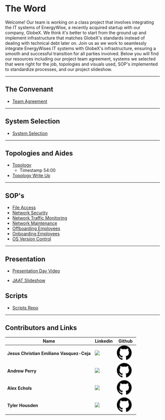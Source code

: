 # **The Word**

Welcome! Our team is working on a class project that involves integrating the IT systems of EnergyWise, a recently acquired startup with our company, GlobeX. We think it's better to start from the ground up and implement infrastructure that matches GlobeX's standards instead of dealing with technical debt later on. Join us as we work to seamlessly integrate EnergyWises IT systems with GlobeX's infrastructure, ensuring a smooth and successful transition for all parties involved.
Below you will find our resources including our project team agreement, systems we selected that were right for the job, topologies and visuals used, SOP's implemented to standardize processes, and our project slideshow.

---
## **The Convenant**
+ [Team Agreement](https://github.com/J-AAT/The-Word/wiki/Team-Agreement)

--- 
## **System Selection**

+ [System Selection](https://github.com/J-AAT/The-Word/wiki/System-Selection)

---

## **Topologies and Aides**

+ [Topology](https://github.com/J-AAT/The-Word/wiki/Topology) 
    + Timestamp 54:00
+ [Topology Write Up](https://github.com/J-AAT/The-Word/wiki/Topology-Writeup)
---

## **SOP's**
+ [File Access](https://github.com/J-AAT/The-Word/wiki/SOP:-File-Access)
+ [Network Security](https://github.com/J-AAT/The-Word/wiki/SOP:-Network-Security)
+ [Network Traffic Monitoring](https://github.com/J-AAT/The-Word/wiki/SOP:-Network-Traffic-Monitoring)
+ [Network Maintenance](https://github.com/J-AAT/The-Word/wiki/SOP:-Network-Maintenance)
+ [Offboarding Employees](https://github.com/J-AAT/The-Word/wiki/SOP:-Offboarding-Employees)
+ [Onboarding Employees](https://github.com/J-AAT/The-Word/wiki/SOP:-Onboarding-Employees)
+ [OS Version Control](https://github.com/J-AAT/The-Word/wiki/SOP:-OS-Version-Control)

---
## **Presentation**
+ [Presentation Day Video](https://zoom.us/rec/share/qiSFyl7360aq1KoH6BSE6CII9CaNjo4et-h73XOPtBcSRfDYzCH39aPeKCYrt5jt.ww_I0Ino4KIhyvx7)

+ [JAAT Slideshow](https://github.com/J-AAT/The-Word/wiki/Presentation)

## **Scripts**

+ [Scripts Repo](https://github.com/J-AAT/Scripts)

---
## **Contributors and Links**
| Name     | Linkedin       | Github | 
| -------- | -------------- | -------|
| **Jesus Christian Emiliano Vasquez-Ceja** |<a href="https://www.linkedin.com/in/jesus-ceja-013b20263/" target=" _blank" rel="noopenernoreferrer"><img height="38" src="https://brand.linkedin.com/content/dam/me/business/en-us/amp/brand-site/v2/bg/LI-Bug.svg.original.svg"></a>&nbsp;&nbsp; |<a href="https://github.com/JesusCEVC" target=" _blank" rel="noopenernoreferrer"><img width="48" height="48" src="https://github.com/J-AAT/The-Word/blob/main/github.svg"></a>&nbsp;&nbsp;  |
| **Andrew Perry** | <a href="https://www.linkedin.com/in/andrew-perry-0998b7263/" target=" _blank" rel="noopenernoreferrer"><img height="38" src="https://brand.linkedin.com/content/dam/me/business/en-us/amp/brand-site/v2/bg/LI-Bug.svg.original.svg"></a>&nbsp;&nbsp; |<a href="https://github.com/Perryandr" target=" _blank" rel="noopenernoreferrer"><img width="48" height="48" src="https://github.com/J-AAT/The-Word/blob/main/github.svg"></a>&nbsp;&nbsp;  |
| **Alex Echols** | <a href="https://www.linkedin.com/in/alexander88echols/" target=" _blank" rel="noopenernoreferrer"><img height="38" src="https://brand.linkedin.com/content/dam/me/business/en-us/amp/brand-site/v2/bg/LI-Bug.svg.original.svg"></a>&nbsp;&nbsp; |<a href="https://github.com/R00sterGuy" target=" _blank" rel="noopenernoreferrer"><img width="48" height="48" src="https://github.com/J-AAT/The-Word/blob/main/github.svg"></a>&nbsp;&nbsp;  |
| **Tyler Housden** | <a href="https://www.linkedin.com/in/tyler-housden/" target=" _blank" rel="noopenernoreferrer"><img height="38" src="https://brand.linkedin.com/content/dam/me/business/en-us/amp/brand-site/v2/bg/LI-Bug.svg.original.svg"></a>&nbsp;&nbsp; |<a href="https://github.com/Thousden053" target=" _blank" rel="noopenernoreferrer"><img width="48" height="48" src="https://github.com/J-AAT/The-Word/blob/main/github.svg"></a>&nbsp;&nbsp;  |

